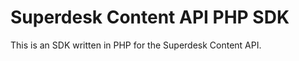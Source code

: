 Superdesk Content API PHP SDK
========

This is an SDK written in PHP for the Superdesk Content API.
